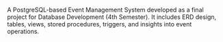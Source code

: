 A PostgreSQL-based Event Management System developed as a final project for Database Development (4th Semester). It includes ERD design, tables, views, stored procedures, triggers, and insights into event operations.
